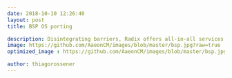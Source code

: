 ```yaml
---
date: 2018-10-10 12:26:40
layout: post
title: BSP OS porting

description: Disintegrating barriers, Radix offers all-in-all services of Board Support Package and Operating System Porting laying from implementation to customization, which has been trusted and implemented successfully over the years
image: https://github.com/AaeonCM/images/blob/master/bsp.jpg?raw=true
optimized_image : https://github.com/AaeonCM/images/blob/master/bsp.jpg?raw=true

author: thiagorossener
---
```



<style>
.fancytable{border:1px solid #cccccc; width:100%; border-collapse:collapse;}
.fancytable td{ border:1px solid #cccccc; color:#555555; text-align:center; line-height:28px;}
.headerrow{background-color:#0066cc;height:30px;}
.datarowodd{background-color:#ffffff;}
.dataroweven{background-color:#efefef;}
.datarowodd td{background-color:#ffffff;}
.headerrow td{ color:#ffffff; text-align:center;}
.dataroweven td{ background-color:#efefef;}
</style>





